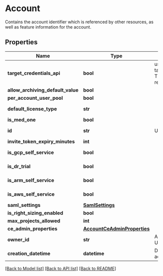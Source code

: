 # Account

Contains the account identifier which is referenced by other resources, as well as feature information for the account.
## Properties
Name | Type | Description | Notes
------------ | ------------- | ------------- | -------------
**target_credentials_api** | **bool** | used to enable targetCloudCredentials. This API should be replaced soon. | [optional] 
**allow_archiving_default_value** | **bool** |  | [optional] 
**per_account_user_pool** | **bool** |  | [optional] 
**default_license_type** | **str** |  | [optional] [readonly] 
**is_med_one** | **bool** |  | [optional] 
**id** | **str** | UUID of the account | [optional] [readonly] 
**invite_token_expiry_minutes** | **int** |  | [optional] 
**is_gcp_self_service** | **bool** |  | [optional] [readonly] 
**is_dr_trial** | **bool** |  | [optional] [readonly] 
**is_arm_self_service** | **bool** |  | [optional] [readonly] 
**is_aws_self_service** | **bool** |  | [optional] [readonly] 
**saml_settings** | [**SamlSettings**](SamlSettings.md) |  | [optional] 
**is_right_sizing_enabled** | **bool** |  | [optional] 
**max_projects_allowed** | **int** |  | [optional] 
**ce_admin_properties** | [**AccountCeAdminProperties**](AccountCeAdminProperties.md) |  | [optional] 
**owner_id** | **str** | Account Owner (a User) | [optional] 
**creation_datetime** | **datetime** | Date and time in which account was created | [optional] 

[[Back to Model list]](../README.md#documentation-for-models) [[Back to API list]](../README.md#documentation-for-api-endpoints) [[Back to README]](../README.md)



